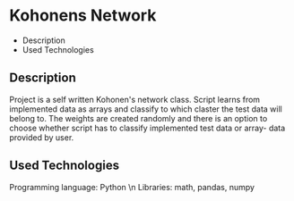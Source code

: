 # Kohonens Network

- Description
- Used Technologies

## Description

Project is a self written Kohonen's network class. Script learns from implemented data as arrays and classify to which claster the test data will belong to. The weights are created randomly and there is an option to choose whether script has to classify implemented test data or array- data provided by user. 

## Used Technologies

Programming language: Python \n
Libraries: math, pandas, numpy
